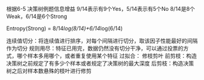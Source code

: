 根据6-5 决策树例题信息增益
9/14表示有9个Yes，5/14表示有5个No
8/14是8个Weak，6/14是6个Strong

Entropy(Strong) = 8/14*log(8/14)+6/14*log(6/14)

连续值切分：将连续值进行排序，对每个间隔进行切分，取该因子性能最好的间隔作为切分
规则用尽：特征已用完，数据仍然没有切分干净，可以通过投票的方式，哪个样本多用哪个，或者重复使用某个特征
过拟合：
修枝剪叶
前剪枝：构造决策树之前规定了有多少个样本或者规定了决策树的最大深度
后剪枝：构造决策树之后对样本数悬殊的枝叶进行修剪